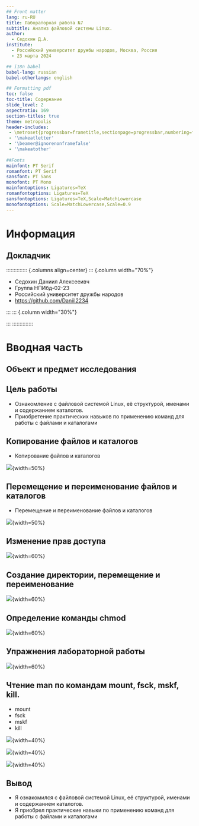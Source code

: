 ```yaml
---
## Front matter
lang: ru-RU
title: Лабораторная работа №7
subtitle: Анализ файловой системы Linux.
author:
  - Седохин Д.А.  
institute:
  - Российский университет дружбы народов, Москва, Россия  
  - 23 марта 2024  

## i18n babel
babel-lang: russian
babel-otherlangs: english

## Formatting pdf
toc: false
toc-title: Содержание
slide_level: 2
aspectratio: 169
section-titles: true
theme: metropolis
header-includes:
 - \metroset{progressbar=frametitle,sectionpage=progressbar,numbering=fraction}
 - '\makeatletter'
 - '\beamer@ignorenonframefalse'
 - '\makeatother'
 
##Fonts 
mainfont: PT Serif 
romanfont: PT Serif 
sansfont: PT Sans 
monofont: PT Mono 
mainfontoptions: Ligatures=TeX 
romanfontoptions: Ligatures=TeX 
sansfontoptions: Ligatures=TeX,Scale=MatchLowercase 
monofontoptions: Scale=MatchLowercase,Scale=0.9
---
```


# Информация

## Докладчик

:::::::::::::: {.columns align=center}
::: {.column width="70%"}

  * Седохин Даниил Алексееивч
  * Группа НПИбд-02-23
  * Российский университет дружбы народов
  * <https://github.com/Daniil2234>

:::
::: {.column width="30%"}

:::
::::::::::::::

# Вводная часть

## Объект и предмет исследования


## Цель работы

- Ознакомление с файловой системой Linux, её структурой, именами и содержанием
каталогов. 
- Приобретение практических навыков по применению команд для работы
с файлами и каталогами

## Копирование файлов и каталогов
- Копирование файлов и каталогов 

![](image/1.jpg){width=50%}

## Перемещение и переименование файлов и каталогов
- Перемещение и переименование файлов и каталогов

![](image/2.jpg){width=50%}

## Изменение прав доступа

![](image/3.jpg){width=60%}

## Создание директории, перемещение и переименование

![](image/5.jpg){width=60%}

## Определение команды chmod

![](image/9.jpg){width=60%}

## Упражнения лабораторной работы

![](image/11.jpg){width=60%}

## Чтение man по командам mount, fsck, mskf, kill.
- mount
- fsck
- mskf
- kill

![](image/12.jpg){width=40%}

![](image/13.jpg){width=40%}

![](image/14.jpg){width=40%}

## Вывод
- Я ознакомился с файловой системой Linux, её структурой, именами и содержанием
каталогов. 
- Я приобрел практические навыки по применению команд для работы с файлами и каталогами
